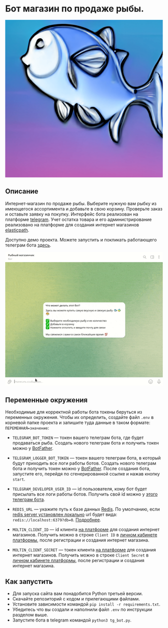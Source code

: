 # Бот магазин по продаже рыбы.

![Main fish image](readme_images/fish.png)

## Описание
Интернет-магазин по продаже рыбы. Выберите нужную вам рыбку из имеющегося ассортимента и добавьте в свою корзину. Проверьте заказ и оставьте заявку на покупку. Интерфейс бота реализован на платформе [telegram](https://telegram.org/). Учет остатка товара и его администрирование реализовано на платформе для создания интернет магазинов [elasticpath](https://www.elasticpath.com/).

Доступно демо проекта. Можете запустить и покликать работающего телеграм бота [здесь](https://t.me/fish_shop_tg_bot).

![Telegram bot demonstartion](readme_images/tg_demo.gif)

## Переменные окружения

Необходимые для корректной работы бота токены беруться из переменных окружения. Чтобы их определить, создайте файл `.env` в корневой папке проекта и запишите туда данные в таком формате: `ПЕРЕМЕННАЯ=значение`:

- `TELEGRAM_BOT_TOKEN` — токен вашего телеграм бота, где будет продаваться рыба. Создать нового телеграм бота и получить токен можно у [BotFather](https://telegram.me/BotFather).

- `TELEGRAM_LOGGER_BOT_TOKEN` — токен вашего телеграм бота, в который будут приходить все логи работы ботов. Создать нового телеграм бота и получить токен можно у [BotFather](https://telegram.me/BotFather). После создания бота, запустите его, перейдя по сгенерированной ссылке и нажав кнопку `start`.
- `TELEGRAM_DEVELOPER_USER_ID` — id пользователя, кому бот будет присылать все логи работы ботов. Получить свой id можно у [этого телеграм бота](https://telegram.me/userinfobot).

- `REDIS_URL` — укажите путь к базе данных [Redis](https://redis.io/). По умолчанию, если [redis server установлен локально](https://www.digitalocean.com/community/tutorials/how-to-install-and-secure-redis-on-ubuntu-18-04-ru) url будет вида: `redis://localhost:6379?db=0`. [Подробнее](https://redis-py.readthedocs.io/en/stable/connections.html#redis.Redis.from_url).

- `MOLTIN_CLIENT_ID` — id клиента [на платформе](https://www.elasticpath.com/) для создания интернет магазинов. Получить можно в строке `Client ID` в [личном кабинете платформы](https://euwest.cm.elasticpath.com/application-keys#legacy-key), после регистрации и создания интернет магазина.
- `MOLTIN_CLIENT_SECRET` — токен клиента [на платформе](https://www.elasticpath.com/) для создания интернет магазинов. Получить можно в строке `Client Secret` в [личном кабинете платформы](https://euwest.cm.elasticpath.com/application-keys#legacy-key), после регистрации и создания интернет магазина.

## Как запустить

- Для запуска сайта вам понадобится Python третьей версии.
- Скачайте репозиторий с кодом и прилегающими файлами.
- Установите зависимости командой `pip install -r requirements.txt`.
- Убедитесь что вы создали и наполнили файл `.env` по инструкции разделом выше.
- Запустите бота в telegram командой `python3 tg_bot.py`.
